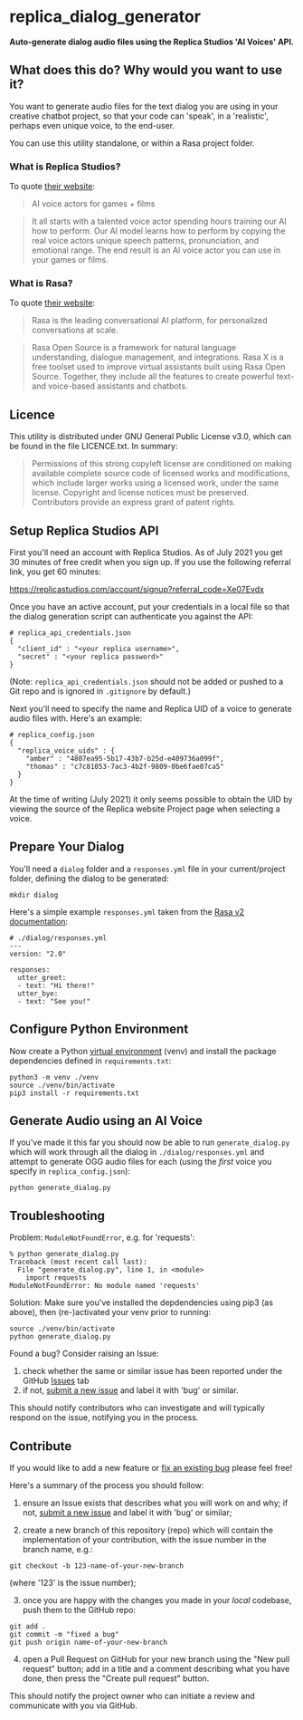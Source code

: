 # replica_dialog_generator

**Auto-generate dialog audio files using the Replica Studios 'AI Voices' API.**

## What does this do? Why would you want to use it?

You want to generate audio files for the text dialog you are using in your
creative chatbot project, so that your code can 'speak', in a 'realistic',
perhaps even unique voice, to the end-user.

You can use this utility standalone, or within a Rasa project folder.

### What is Replica Studios?

To quote [their website](https://replicastudios.com):

> AI voice actors for games + films

> It all starts with a talented voice actor spending hours training our AI how
> to perform.
> Our AI model learns how to perform by copying the real voice actors unique
> speech patterns, pronunciation, and emotional range.
> The end result is an AI voice actor you can use in your games or films.

### What is Rasa?

To quote [their website](https://rasa.com):

> Rasa is the leading conversational AI platform, for personalized
> conversations at scale.

> Rasa Open Source is a framework for natural language understanding,
> dialogue management, and integrations. Rasa X is a free toolset used to
> improve virtual assistants built using Rasa Open Source. Together, they
> include all the features to create powerful text- and voice-based assistants
> and chatbots.

## Licence

This utility is distributed under GNU General Public License v3.0,
which can be found in the file LICENCE.txt. In summary:

> Permissions of this strong copyleft license are conditioned on making
> available complete source code of licensed works and modifications,
> which include larger works using a licensed work, under the same license.
> Copyright and license notices must be preserved.
> Contributors provide an express grant of patent rights.

## Setup Replica Studios API

First you'll need an account with Replica Studios. As of July 2021 you get
30 minutes of free credit when you sign up. If you use the following referral
link, you get 60 minutes:

https://replicastudios.com/account/signup?referral_code=Xe07Evdx

Once you have an active account, put your credentials in a local file so that
the dialog generation script can authenticate you against the API:

```
# replica_api_credentials.json
{
  "client_id" : "<your replica username>",
  "secret" : "<your replica password>"
}
```

(Note: `replica_api_credentials.json` should not be added or pushed to a
Git repo and is ignored in `.gitignore` by default.)

Next you'll need to specify the name and Replica UID of a voice to generate
audio files with. Here's an example:

```
# replica_config.json
{
  "replica_voice_uids" : {
    "amber" : "4807ea95-5b17-43b7-b25d-e409736a099f",
    "thomas" : "c7c81053-7ac3-4b2f-9809-0be6fae07ca5"
  }
}
```

At the time of writing (July 2021) it only seems possible to obtain the UID
by viewing the source of the Replica website Project page when selecting
a voice.

## Prepare Your Dialog

You'll need a `dialog` folder and a `responses.yml` file in your current/project
folder, defining the dialog to be generated:

```
mkdir dialog
```

Here's a simple example `responses.yml` taken from the
[Rasa v2 documentation](https://rasa.com/docs/rasa/responses/):

```
# ./dialog/responses.yml
---
version: "2.0"

responses:
  utter_greet:
  - text: "Hi there!"
  utter_bye:
  - text: "See you!"
```

## Configure Python Environment

Now create a Python
[virtual environment](https://docs.python.org/3/library/venv.html) (venv) and
install the package dependencies defined in `requirements.txt`:

```
python3 -m venv ./venv
source ./venv/bin/activate
pip3 install -r requirements.txt
```

## Generate Audio using an AI Voice

If you've made it this far you should now be able to run `generate_dialog.py`
which will work through all the dialog in `./dialog/responses.yml` and attempt
to generate OGG audio files for each (using the *first* voice you specify in
  `replica_config.json`):

```
python generate_dialog.py
```

## Troubleshooting

Problem: `ModuleNotFoundError`, e.g. for 'requests':

```
% python generate_dialog.py
Traceback (most recent call last):
  File "generate_dialog.py", line 1, in <module>
    import requests
ModuleNotFoundError: No module named 'requests'
```

Solution: Make sure you've installed the depdendencies using pip3 (as above),
then (re-)activated your venv prior to running:

```
source ./venv/bin/activate
python generate_dialog.py
```

Found a bug? Consider raising an Issue:

1. check whether the same or similar issue has been reported under the
GitHub
[Issues](https://github.com/spaceport-game/replica_dialog_generator/issues)
tab
2. if not,
[submit a new issue](https://github.com/spaceport-game/replica_dialog_generator/issues/new/choose)
and label it with 'bug' or similar.

This should notify contributors who can investigate and will typically respond
on the issue, notifying you in the process.

## Contribute

If you would like to add a new feature or
[fix an existing bug](https://github.com/spaceport-game/replica_dialog_generator/issues?q=is%3Aopen+is%3Aissue+label%3Abug)
please feel free!

Here's a summary of the process you should follow:

1. ensure an Issue exists that describes what you will work on and why; if not,
[submit a new issue](https://github.com/spaceport-game/replica_dialog_generator/issues/new/choose)
and label it with 'bug' or similar;

2. create a new branch of this repository (repo) which will contain the
implementation of your contribution, with the issue number in the branch name,
e.g.:

`git checkout -b 123-name-of-your-new-branch`

(where '123' is the issue number);

3. once you are happy with the changes you made in your *local* codebase,
push them to the GitHub repo:

```
git add .
git commit -m "fixed a bug"
git push origin name-of-your-new-branch
```

4. open a Pull Request on GitHub for your new branch using the
"New pull request" button; add in a title and a comment describing what you
have done, then press the "Create pull request" button.

This should notify the project owner who can initiate a review and communicate
with you via GitHub.
